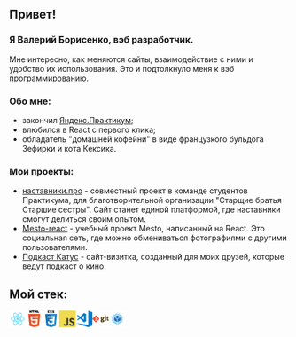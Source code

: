 ## Привет! 

### Я Валерий Борисенко, вэб разработчик.

Мне интересно, как меняются сайты, взаимодействие с ними и удобство их использования. Это и подтолкнуло меня к вэб программированию. 

### Обо мне: 
- закончил [Яндекс.Практикум](https://praktikum.yandex.ru/web "Яндекс.Практикум");
- влюбился в React c первого клика;
- обладатель "домашней кофейни" в виде французкого бульдога Зефирки и кота Кексика.

### Мои проекты:

- [наставники.про](http://178.154.192.53/) - совместный проект в команде студентов Практикума, для благотворительной организации "Старщие братья Старшие сестры". Сайт станет единой платформой, где наставники смогут делиться своим опытом.
- [Mesto-react](https://valeriiborisenko.github.io/mesto-react/) - учебный проект Mesto, написанный на React. Это социальная сеть, где можно обмениваться фотографиями с другими пользователями.
- [Подкаст Катус](https://valeriiborisenko.github.io/Kaktus/) - сайт-визитка, созданный для моих друзей, которые ведут подкаст о кино.

## Мой стек: ##
<p>
  <img align="left" alt="React" width="30px" src="https://raw.githubusercontent.com/github/explore/80688e429a7d4ef2fca1e82350fe8e3517d3494d/topics/react/react.png" />
  <img align="left" alt="HTML5" width="30px" src="https://raw.githubusercontent.com/github/explore/80688e429a7d4ef2fca1e82350fe8e3517d3494d/topics/html/html.png" />
  <img align="left" alt="CSS3" width="30px" src="https://raw.githubusercontent.com/github/explore/80688e429a7d4ef2fca1e82350fe8e3517d3494d/topics/css/css.png" />
  <img align="left" alt="JavaScript" width="30px" src="https://raw.githubusercontent.com/github/explore/80688e429a7d4ef2fca1e82350fe8e3517d3494d/topics/javascript/javascript.png" />
  <img align="left" alt="Visual Studio Code" width="30px" src="https://raw.githubusercontent.com/github/explore/80688e429a7d4ef2fca1e82350fe8e3517d3494d/topics/visual-studio-code/visual-studio-code.png" />
  <img align="left" alt="Git" width="30px" src="https://raw.githubusercontent.com/github/explore/80688e429a7d4ef2fca1e82350fe8e3517d3494d/topics/git/git.png" />
  <img align="left" alt="Webpack" width="30px" src="https://raw.githubusercontent.com/github/explore/80688e429a7d4ef2fca1e82350fe8e3517d3494d/topics/webpack/webpack.png" />
</p>
</br>
